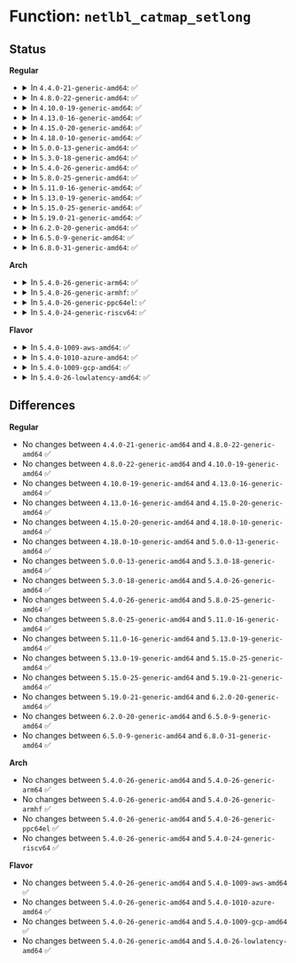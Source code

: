 # Function: <code>netlbl_catmap_setlong</code>

## Status
<b>Regular</b>
<ul>
<li>
<details>
<summary>In <code>4.4.0-21-generic-amd64</code>: ✅</summary>

```c
int netlbl_catmap_setlong(struct netlbl_lsm_catmap * * catmap, u32 offset, long unsigned int bitmap, gfp_t flags)
```

```json
{
  "name": "netlbl_catmap_setlong",
  "collision_type": "Unique Global",
  "inline_type": "No",
  "funcs": [
    {
      "addr": 18446744071587282000,
      "name": "netlbl_catmap_setlong",
      "external": true,
      "loc": "net/netlabel/netlabel_kapi.c:707",
      "file": "net/netlabel/netlabel_kapi.c",
      "inline": "seen, unknown",
      "caller_inline": [],
      "caller_func": [
        "security/selinux/ss/ebitmap.c:ebitmap_netlbl_export",
        "net/netlabel/netlabel_kapi.c:netlbl_catmap_setrng"
      ]
    }
  ],
  "symbols": [
    {
      "addr": 18446744071587282000,
      "name": "netlbl_catmap_setlong",
      "section": ".text",
      "bind": "STB_GLOBAL",
      "size": 75
    }
  ]
}
```
</details>
</li>
<li>
<details>
<summary>In <code>4.8.0-22-generic-amd64</code>: ✅</summary>

```c
int netlbl_catmap_setlong(struct netlbl_lsm_catmap * * catmap, u32 offset, long unsigned int bitmap, gfp_t flags)
```

```json
{
  "name": "netlbl_catmap_setlong",
  "collision_type": "Unique Global",
  "inline_type": "No",
  "funcs": [
    {
      "addr": 18446744071587748576,
      "name": "netlbl_catmap_setlong",
      "external": true,
      "loc": "net/netlabel/netlabel_kapi.c:850",
      "file": "net/netlabel/netlabel_kapi.c",
      "inline": "seen, unknown",
      "caller_inline": [],
      "caller_func": [
        "security/selinux/ss/ebitmap.c:ebitmap_netlbl_export",
        "net/netlabel/netlabel_kapi.c:netlbl_catmap_setrng"
      ]
    }
  ],
  "symbols": [
    {
      "addr": 18446744071587748576,
      "name": "netlbl_catmap_setlong",
      "section": ".text",
      "bind": "STB_GLOBAL",
      "size": 75
    }
  ]
}
```
</details>
</li>
<li>
<details>
<summary>In <code>4.10.0-19-generic-amd64</code>: ✅</summary>

```c
int netlbl_catmap_setlong(struct netlbl_lsm_catmap * * catmap, u32 offset, long unsigned int bitmap, gfp_t flags)
```

```json
{
  "name": "netlbl_catmap_setlong",
  "collision_type": "Unique Global",
  "inline_type": "No",
  "funcs": [
    {
      "addr": 18446744071587963792,
      "name": "netlbl_catmap_setlong",
      "external": true,
      "loc": "net/netlabel/netlabel_kapi.c:850",
      "file": "net/netlabel/netlabel_kapi.c",
      "inline": "seen, unknown",
      "caller_inline": [],
      "caller_func": [
        "security/selinux/ss/ebitmap.c:ebitmap_netlbl_export",
        "net/netlabel/netlabel_kapi.c:netlbl_catmap_setrng"
      ]
    }
  ],
  "symbols": [
    {
      "addr": 18446744071587963792,
      "name": "netlbl_catmap_setlong",
      "section": ".text",
      "bind": "STB_GLOBAL",
      "size": 75
    }
  ]
}
```
</details>
</li>
<li>
<details>
<summary>In <code>4.13.0-16-generic-amd64</code>: ✅</summary>

```c
int netlbl_catmap_setlong(struct netlbl_lsm_catmap * * catmap, u32 offset, long unsigned int bitmap, gfp_t flags)
```

```json
{
  "name": "netlbl_catmap_setlong",
  "collision_type": "Unique Global",
  "inline_type": "No",
  "funcs": [
    {
      "addr": 18446744071588121904,
      "name": "netlbl_catmap_setlong",
      "external": true,
      "loc": "net/netlabel/netlabel_kapi.c:850",
      "file": "net/netlabel/netlabel_kapi.c",
      "inline": "seen, unknown",
      "caller_inline": [],
      "caller_func": [
        "security/selinux/ss/ebitmap.c:ebitmap_netlbl_export",
        "net/netlabel/netlabel_kapi.c:netlbl_catmap_setrng"
      ]
    }
  ],
  "symbols": [
    {
      "addr": 18446744071588121904,
      "name": "netlbl_catmap_setlong",
      "section": ".text",
      "bind": "STB_GLOBAL",
      "size": 75
    }
  ]
}
```
</details>
</li>
<li>
<details>
<summary>In <code>4.15.0-20-generic-amd64</code>: ✅</summary>

```c
int netlbl_catmap_setlong(struct netlbl_lsm_catmap * * catmap, u32 offset, long unsigned int bitmap, gfp_t flags)
```

```json
{
  "name": "netlbl_catmap_setlong",
  "collision_type": "Unique Global",
  "inline_type": "No",
  "funcs": [
    {
      "addr": 18446744071588669728,
      "name": "netlbl_catmap_setlong",
      "external": true,
      "loc": "net/netlabel/netlabel_kapi.c:850",
      "file": "net/netlabel/netlabel_kapi.c",
      "inline": "seen, unknown",
      "caller_inline": [],
      "caller_func": [
        "security/selinux/ss/ebitmap.c:ebitmap_netlbl_export",
        "net/netlabel/netlabel_kapi.c:netlbl_catmap_setrng"
      ]
    }
  ],
  "symbols": [
    {
      "addr": 18446744071588669728,
      "name": "netlbl_catmap_setlong",
      "section": ".text",
      "bind": "STB_GLOBAL",
      "size": 75
    }
  ]
}
```
</details>
</li>
<li>
<details>
<summary>In <code>4.18.0-10-generic-amd64</code>: ✅</summary>

```c
int netlbl_catmap_setlong(struct netlbl_lsm_catmap * * catmap, u32 offset, long unsigned int bitmap, gfp_t flags)
```

```json
{
  "name": "netlbl_catmap_setlong",
  "collision_type": "Unique Global",
  "inline_type": "No",
  "funcs": [
    {
      "addr": 18446744071589036304,
      "name": "netlbl_catmap_setlong",
      "external": true,
      "loc": "net/netlabel/netlabel_kapi.c:850",
      "file": "net/netlabel/netlabel_kapi.c",
      "inline": "seen, unknown",
      "caller_inline": [],
      "caller_func": [
        "security/selinux/ss/ebitmap.c:ebitmap_netlbl_export",
        "net/netlabel/netlabel_kapi.c:netlbl_catmap_setrng"
      ]
    }
  ],
  "symbols": [
    {
      "addr": 18446744071589036304,
      "name": "netlbl_catmap_setlong",
      "section": ".text",
      "bind": "STB_GLOBAL",
      "size": 75
    }
  ]
}
```
</details>
</li>
<li>
<details>
<summary>In <code>5.0.0-13-generic-amd64</code>: ✅</summary>

```c
int netlbl_catmap_setlong(struct netlbl_lsm_catmap * * catmap, u32 offset, long unsigned int bitmap, gfp_t flags)
```

```json
{
  "name": "netlbl_catmap_setlong",
  "collision_type": "Unique Global",
  "inline_type": "No",
  "funcs": [
    {
      "addr": 18446744071589262304,
      "name": "netlbl_catmap_setlong",
      "external": true,
      "loc": "net/netlabel/netlabel_kapi.c:850",
      "file": "net/netlabel/netlabel_kapi.c",
      "inline": "seen, unknown",
      "caller_inline": [],
      "caller_func": [
        "security/selinux/ss/ebitmap.c:ebitmap_netlbl_export",
        "net/netlabel/netlabel_kapi.c:netlbl_catmap_setrng"
      ]
    }
  ],
  "symbols": [
    {
      "addr": 18446744071589262304,
      "name": "netlbl_catmap_setlong",
      "section": ".text",
      "bind": "STB_GLOBAL",
      "size": 75
    }
  ]
}
```
</details>
</li>
<li>
<details>
<summary>In <code>5.3.0-18-generic-amd64</code>: ✅</summary>

```c
int netlbl_catmap_setlong(struct netlbl_lsm_catmap * * catmap, u32 offset, long unsigned int bitmap, gfp_t flags)
```

```json
{
  "name": "netlbl_catmap_setlong",
  "collision_type": "Unique Global",
  "inline_type": "No",
  "funcs": [
    {
      "addr": 18446744071589717536,
      "name": "netlbl_catmap_setlong",
      "external": true,
      "loc": "net/netlabel/netlabel_kapi.c:836",
      "file": "net/netlabel/netlabel_kapi.c",
      "inline": "seen, unknown",
      "caller_inline": [],
      "caller_func": [
        "security/selinux/ss/ebitmap.c:ebitmap_netlbl_export",
        "net/netlabel/netlabel_kapi.c:netlbl_catmap_setrng"
      ]
    }
  ],
  "symbols": [
    {
      "addr": 18446744071589717536,
      "name": "netlbl_catmap_setlong",
      "section": ".text",
      "bind": "STB_GLOBAL",
      "size": 75
    }
  ]
}
```
</details>
</li>
<li>
<details>
<summary>In <code>5.4.0-26-generic-amd64</code>: ✅</summary>

```c
int netlbl_catmap_setlong(struct netlbl_lsm_catmap * * catmap, u32 offset, long unsigned int bitmap, gfp_t flags)
```

```json
{
  "name": "netlbl_catmap_setlong",
  "collision_type": "Unique Global",
  "inline_type": "No",
  "funcs": [
    {
      "addr": 18446744071589941840,
      "name": "netlbl_catmap_setlong",
      "external": true,
      "loc": "net/netlabel/netlabel_kapi.c:836",
      "file": "net/netlabel/netlabel_kapi.c",
      "inline": "seen, unknown",
      "caller_inline": [],
      "caller_func": [
        "security/selinux/ss/ebitmap.c:ebitmap_netlbl_export",
        "net/netlabel/netlabel_kapi.c:netlbl_catmap_setrng"
      ]
    }
  ],
  "symbols": [
    {
      "addr": 18446744071589941840,
      "name": "netlbl_catmap_setlong",
      "section": ".text",
      "bind": "STB_GLOBAL",
      "size": 75
    }
  ]
}
```
</details>
</li>
<li>
<details>
<summary>In <code>5.8.0-25-generic-amd64</code>: ✅</summary>

```c
int netlbl_catmap_setlong(struct netlbl_lsm_catmap * * catmap, u32 offset, long unsigned int bitmap, gfp_t flags)
```

```json
{
  "name": "netlbl_catmap_setlong",
  "collision_type": "Unique Global",
  "inline_type": "No",
  "funcs": [
    {
      "addr": 18446744071590971344,
      "name": "netlbl_catmap_setlong",
      "external": true,
      "loc": "net/netlabel/netlabel_kapi.c:842",
      "file": "net/netlabel/netlabel_kapi.c",
      "inline": "seen, unknown",
      "caller_inline": [],
      "caller_func": [
        "security/selinux/ss/ebitmap.c:ebitmap_netlbl_export",
        "net/netlabel/netlabel_kapi.c:netlbl_catmap_setrng"
      ]
    }
  ],
  "symbols": [
    {
      "addr": 18446744071590971344,
      "name": "netlbl_catmap_setlong",
      "section": ".text",
      "bind": "STB_GLOBAL",
      "size": 75
    }
  ]
}
```
</details>
</li>
<li>
<details>
<summary>In <code>5.11.0-16-generic-amd64</code>: ✅</summary>

```c
int netlbl_catmap_setlong(struct netlbl_lsm_catmap * * catmap, u32 offset, long unsigned int bitmap, gfp_t flags)
```

```json
{
  "name": "netlbl_catmap_setlong",
  "collision_type": "Unique Global",
  "inline_type": "No",
  "funcs": [
    {
      "addr": 18446744071591035920,
      "name": "netlbl_catmap_setlong",
      "external": true,
      "loc": "net/netlabel/netlabel_kapi.c:842",
      "file": "net/netlabel/netlabel_kapi.c",
      "inline": "seen, unknown",
      "caller_inline": [],
      "caller_func": [
        "security/selinux/ss/ebitmap.c:ebitmap_netlbl_export",
        "net/netlabel/netlabel_kapi.c:netlbl_catmap_setrng"
      ]
    }
  ],
  "symbols": [
    {
      "addr": 18446744071591035920,
      "name": "netlbl_catmap_setlong",
      "section": ".text",
      "bind": "STB_GLOBAL",
      "size": 75
    }
  ]
}
```
</details>
</li>
<li>
<details>
<summary>In <code>5.13.0-19-generic-amd64</code>: ✅</summary>

```c
int netlbl_catmap_setlong(struct netlbl_lsm_catmap * * catmap, u32 offset, long unsigned int bitmap, gfp_t flags)
```

```json
{
  "name": "netlbl_catmap_setlong",
  "collision_type": "Unique Global",
  "inline_type": "No",
  "funcs": [
    {
      "addr": 18446744071590966528,
      "name": "netlbl_catmap_setlong",
      "external": true,
      "loc": "net/netlabel/netlabel_kapi.c:842",
      "file": "net/netlabel/netlabel_kapi.c",
      "inline": "seen, unknown",
      "caller_inline": [],
      "caller_func": [
        "security/selinux/ss/ebitmap.c:ebitmap_netlbl_export",
        "net/netlabel/netlabel_kapi.c:netlbl_catmap_setrng"
      ]
    }
  ],
  "symbols": [
    {
      "addr": 18446744071590966528,
      "name": "netlbl_catmap_setlong",
      "section": ".text",
      "bind": "STB_GLOBAL",
      "size": 75
    }
  ]
}
```
</details>
</li>
<li>
<details>
<summary>In <code>5.15.0-25-generic-amd64</code>: ✅</summary>

```c
int netlbl_catmap_setlong(struct netlbl_lsm_catmap * * catmap, u32 offset, long unsigned int bitmap, gfp_t flags)
```

```json
{
  "name": "netlbl_catmap_setlong",
  "collision_type": "Unique Global",
  "inline_type": "No",
  "funcs": [
    {
      "addr": 18446744071591803952,
      "name": "netlbl_catmap_setlong",
      "external": true,
      "loc": "net/netlabel/netlabel_kapi.c:842",
      "file": "net/netlabel/netlabel_kapi.c",
      "inline": "seen, unknown",
      "caller_inline": [],
      "caller_func": [
        "security/selinux/ss/ebitmap.c:ebitmap_netlbl_export",
        "net/netlabel/netlabel_kapi.c:netlbl_catmap_setrng"
      ]
    }
  ],
  "symbols": [
    {
      "addr": 18446744071591803952,
      "name": "netlbl_catmap_setlong",
      "section": ".text",
      "bind": "STB_GLOBAL",
      "size": 126
    }
  ]
}
```
</details>
</li>
<li>
<details>
<summary>In <code>5.19.0-21-generic-amd64</code>: ✅</summary>

```c
int netlbl_catmap_setlong(struct netlbl_lsm_catmap * * catmap, u32 offset, long unsigned int bitmap, gfp_t flags)
```

```json
{
  "name": "netlbl_catmap_setlong",
  "collision_type": "Unique Global",
  "inline_type": "No",
  "funcs": [
    {
      "addr": 18446744071593515280,
      "name": "netlbl_catmap_setlong",
      "external": true,
      "loc": "net/netlabel/netlabel_kapi.c:842",
      "file": "net/netlabel/netlabel_kapi.c",
      "inline": "seen, unknown",
      "caller_inline": [],
      "caller_func": [
        "security/selinux/ss/ebitmap.c:ebitmap_netlbl_export",
        "net/netlabel/netlabel_kapi.c:netlbl_catmap_setrng"
      ]
    }
  ],
  "symbols": [
    {
      "addr": 18446744071593515280,
      "name": "netlbl_catmap_setlong",
      "section": ".text",
      "bind": "STB_GLOBAL",
      "size": 150
    }
  ]
}
```
</details>
</li>
<li>
<details>
<summary>In <code>6.2.0-20-generic-amd64</code>: ✅</summary>

```c
int netlbl_catmap_setlong(struct netlbl_lsm_catmap * * catmap, u32 offset, long unsigned int bitmap, gfp_t flags)
```

```json
{
  "name": "netlbl_catmap_setlong",
  "collision_type": "Unique Global",
  "inline_type": "No",
  "funcs": [
    {
      "addr": 18446744071595435072,
      "name": "netlbl_catmap_setlong",
      "external": true,
      "loc": "net/netlabel/netlabel_kapi.c:842",
      "file": "net/netlabel/netlabel_kapi.c",
      "inline": "seen, unknown",
      "caller_inline": [],
      "caller_func": [
        "security/selinux/ss/ebitmap.c:ebitmap_netlbl_export",
        "net/netlabel/netlabel_kapi.c:netlbl_catmap_setrng"
      ]
    }
  ],
  "symbols": [
    {
      "addr": 18446744071595435072,
      "name": "netlbl_catmap_setlong",
      "section": ".text",
      "bind": "STB_GLOBAL",
      "size": 150
    }
  ]
}
```
</details>
</li>
<li>
<details>
<summary>In <code>6.5.0-9-generic-amd64</code>: ✅</summary>

```c
int netlbl_catmap_setlong(struct netlbl_lsm_catmap * * catmap, u32 offset, long unsigned int bitmap, gfp_t flags)
```

```json
{
  "name": "netlbl_catmap_setlong",
  "collision_type": "Unique Global",
  "inline_type": "No",
  "funcs": [
    {
      "addr": 18446744071595942016,
      "name": "netlbl_catmap_setlong",
      "external": true,
      "loc": "net/netlabel/netlabel_kapi.c:842",
      "file": "net/netlabel/netlabel_kapi.c",
      "inline": "seen, unknown",
      "caller_inline": [],
      "caller_func": [
        "security/selinux/ss/ebitmap.c:ebitmap_netlbl_export",
        "net/netlabel/netlabel_kapi.c:netlbl_catmap_setrng"
      ]
    }
  ],
  "symbols": [
    {
      "addr": 18446744071595942016,
      "name": "netlbl_catmap_setlong",
      "section": ".text",
      "bind": "STB_GLOBAL",
      "size": 136
    }
  ]
}
```
</details>
</li>
<li>
<details>
<summary>In <code>6.8.0-31-generic-amd64</code>: ✅</summary>

```c
int netlbl_catmap_setlong(struct netlbl_lsm_catmap * * catmap, u32 offset, long unsigned int bitmap, gfp_t flags)
```

```json
{
  "name": "netlbl_catmap_setlong",
  "collision_type": "Unique Global",
  "inline_type": "No",
  "funcs": [
    {
      "addr": 18446744071596803840,
      "name": "netlbl_catmap_setlong",
      "external": true,
      "loc": "net/netlabel/netlabel_kapi.c:842",
      "file": "net/netlabel/netlabel_kapi.c",
      "inline": "seen, unknown",
      "caller_inline": [],
      "caller_func": [
        "security/selinux/ss/ebitmap.c:ebitmap_netlbl_export",
        "net/netlabel/netlabel_kapi.c:netlbl_catmap_setrng"
      ]
    }
  ],
  "symbols": [
    {
      "addr": 18446744071596803840,
      "name": "netlbl_catmap_setlong",
      "section": ".text",
      "bind": "STB_GLOBAL",
      "size": 136
    }
  ]
}
```
</details>
</li>
</ul>
<b>Arch</b>
<ul>
<li>
<details>
<summary>In <code>5.4.0-26-generic-arm64</code>: ✅</summary>

```c
int netlbl_catmap_setlong(struct netlbl_lsm_catmap * * catmap, u32 offset, long unsigned int bitmap, gfp_t flags)
```

```json
{
  "name": "netlbl_catmap_setlong",
  "collision_type": "Unique Global",
  "inline_type": "No",
  "funcs": [
    {
      "addr": 18446603336503672168,
      "name": "netlbl_catmap_setlong",
      "external": true,
      "loc": "net/netlabel/netlabel_kapi.c:836",
      "file": "net/netlabel/netlabel_kapi.c",
      "inline": "seen, unknown",
      "caller_inline": [],
      "caller_func": [
        "security/selinux/ss/ebitmap.c:ebitmap_netlbl_export",
        "net/netlabel/netlabel_kapi.c:netlbl_catmap_setrng"
      ]
    }
  ],
  "symbols": [
    {
      "addr": 18446603336503672168,
      "name": "netlbl_catmap_setlong",
      "section": ".text",
      "bind": "STB_GLOBAL",
      "size": 144
    }
  ]
}
```
</details>
</li>
<li>
<details>
<summary>In <code>5.4.0-26-generic-armhf</code>: ✅</summary>

```c
int netlbl_catmap_setlong(struct netlbl_lsm_catmap * * catmap, u32 offset, long unsigned int bitmap, gfp_t flags)
```

```json
{
  "name": "netlbl_catmap_setlong",
  "collision_type": "Unique Global",
  "inline_type": "No",
  "funcs": [
    {
      "addr": 3236309684,
      "name": "netlbl_catmap_setlong",
      "external": true,
      "loc": "net/netlabel/netlabel_kapi.c:836",
      "file": "net/netlabel/netlabel_kapi.c",
      "inline": "seen, unknown",
      "caller_inline": [],
      "caller_func": [
        "security/selinux/ss/ebitmap.c:ebitmap_netlbl_export",
        "net/netlabel/netlabel_kapi.c:netlbl_catmap_setrng"
      ]
    }
  ],
  "symbols": [
    {
      "addr": 3236309684,
      "name": "netlbl_catmap_setlong",
      "section": ".text",
      "bind": "STB_GLOBAL",
      "size": 108
    }
  ]
}
```
</details>
</li>
<li>
<details>
<summary>In <code>5.4.0-26-generic-ppc64el</code>: ✅</summary>

```c
int netlbl_catmap_setlong(struct netlbl_lsm_catmap * * catmap, u32 offset, long unsigned int bitmap, gfp_t flags)
```

```json
{
  "name": "netlbl_catmap_setlong",
  "collision_type": "Unique Global",
  "inline_type": "No",
  "funcs": [
    {
      "addr": 13835058055297496240,
      "name": "netlbl_catmap_setlong",
      "external": true,
      "loc": "net/netlabel/netlabel_kapi.c:836",
      "file": "net/netlabel/netlabel_kapi.c",
      "inline": "seen, unknown",
      "caller_inline": [],
      "caller_func": [
        "security/selinux/ss/ebitmap.c:ebitmap_netlbl_export",
        "net/netlabel/netlabel_kapi.c:netlbl_catmap_setrng"
      ]
    }
  ],
  "symbols": [
    {
      "addr": 13835058055297496240,
      "name": "netlbl_catmap_setlong",
      "section": ".text",
      "bind": "STB_GLOBAL",
      "size": 160
    }
  ]
}
```
</details>
</li>
<li>
<details>
<summary>In <code>5.4.0-24-generic-riscv64</code>: ✅</summary>

```c
int netlbl_catmap_setlong(struct netlbl_lsm_catmap * * catmap, u32 offset, long unsigned int bitmap, gfp_t flags)
```

```json
{
  "name": "netlbl_catmap_setlong",
  "collision_type": "Unique Global",
  "inline_type": "No",
  "funcs": [
    {
      "addr": 18446743936279609064,
      "name": "netlbl_catmap_setlong",
      "external": true,
      "loc": "net/netlabel/netlabel_kapi.c:836",
      "file": "net/netlabel/netlabel_kapi.c",
      "inline": "seen, unknown",
      "caller_inline": [],
      "caller_func": [
        "security/selinux/ss/ebitmap.c:ebitmap_netlbl_export",
        "net/netlabel/netlabel_kapi.c:netlbl_catmap_setrng"
      ]
    }
  ],
  "symbols": [
    {
      "addr": 18446743936279609064,
      "name": "netlbl_catmap_setlong",
      "section": ".text",
      "bind": "STB_GLOBAL",
      "size": 108
    }
  ]
}
```
</details>
</li>
</ul>
<b>Flavor</b>
<ul>
<li>
<details>
<summary>In <code>5.4.0-1009-aws-amd64</code>: ✅</summary>

```c
int netlbl_catmap_setlong(struct netlbl_lsm_catmap * * catmap, u32 offset, long unsigned int bitmap, gfp_t flags)
```

```json
{
  "name": "netlbl_catmap_setlong",
  "collision_type": "Unique Global",
  "inline_type": "No",
  "funcs": [
    {
      "addr": 18446744071589545440,
      "name": "netlbl_catmap_setlong",
      "external": true,
      "loc": "net/netlabel/netlabel_kapi.c:836",
      "file": "net/netlabel/netlabel_kapi.c",
      "inline": "seen, unknown",
      "caller_inline": [],
      "caller_func": [
        "security/selinux/ss/ebitmap.c:ebitmap_netlbl_export",
        "net/netlabel/netlabel_kapi.c:netlbl_catmap_setrng"
      ]
    }
  ],
  "symbols": [
    {
      "addr": 18446744071589545440,
      "name": "netlbl_catmap_setlong",
      "section": ".text",
      "bind": "STB_GLOBAL",
      "size": 75
    }
  ]
}
```
</details>
</li>
<li>
<details>
<summary>In <code>5.4.0-1010-azure-amd64</code>: ✅</summary>

```c
int netlbl_catmap_setlong(struct netlbl_lsm_catmap * * catmap, u32 offset, long unsigned int bitmap, gfp_t flags)
```

```json
{
  "name": "netlbl_catmap_setlong",
  "collision_type": "Unique Global",
  "inline_type": "No",
  "funcs": [
    {
      "addr": 18446744071589270016,
      "name": "netlbl_catmap_setlong",
      "external": true,
      "loc": "net/netlabel/netlabel_kapi.c:836",
      "file": "net/netlabel/netlabel_kapi.c",
      "inline": "seen, unknown",
      "caller_inline": [],
      "caller_func": [
        "security/selinux/ss/ebitmap.c:ebitmap_netlbl_export",
        "net/netlabel/netlabel_kapi.c:netlbl_catmap_setrng"
      ]
    }
  ],
  "symbols": [
    {
      "addr": 18446744071589270016,
      "name": "netlbl_catmap_setlong",
      "section": ".text",
      "bind": "STB_GLOBAL",
      "size": 75
    }
  ]
}
```
</details>
</li>
<li>
<details>
<summary>In <code>5.4.0-1009-gcp-amd64</code>: ✅</summary>

```c
int netlbl_catmap_setlong(struct netlbl_lsm_catmap * * catmap, u32 offset, long unsigned int bitmap, gfp_t flags)
```

```json
{
  "name": "netlbl_catmap_setlong",
  "collision_type": "Unique Global",
  "inline_type": "No",
  "funcs": [
    {
      "addr": 18446744071589987472,
      "name": "netlbl_catmap_setlong",
      "external": true,
      "loc": "net/netlabel/netlabel_kapi.c:836",
      "file": "net/netlabel/netlabel_kapi.c",
      "inline": "seen, unknown",
      "caller_inline": [],
      "caller_func": [
        "security/selinux/ss/ebitmap.c:ebitmap_netlbl_export",
        "net/netlabel/netlabel_kapi.c:netlbl_catmap_setrng"
      ]
    }
  ],
  "symbols": [
    {
      "addr": 18446744071589987472,
      "name": "netlbl_catmap_setlong",
      "section": ".text",
      "bind": "STB_GLOBAL",
      "size": 75
    }
  ]
}
```
</details>
</li>
<li>
<details>
<summary>In <code>5.4.0-26-lowlatency-amd64</code>: ✅</summary>

```c
int netlbl_catmap_setlong(struct netlbl_lsm_catmap * * catmap, u32 offset, long unsigned int bitmap, gfp_t flags)
```

```json
{
  "name": "netlbl_catmap_setlong",
  "collision_type": "Unique Global",
  "inline_type": "No",
  "funcs": [
    {
      "addr": 18446744071590037136,
      "name": "netlbl_catmap_setlong",
      "external": true,
      "loc": "net/netlabel/netlabel_kapi.c:836",
      "file": "net/netlabel/netlabel_kapi.c",
      "inline": "seen, unknown",
      "caller_inline": [],
      "caller_func": [
        "security/selinux/ss/ebitmap.c:ebitmap_netlbl_export",
        "net/netlabel/netlabel_kapi.c:netlbl_catmap_setrng"
      ]
    }
  ],
  "symbols": [
    {
      "addr": 18446744071590037136,
      "name": "netlbl_catmap_setlong",
      "section": ".text",
      "bind": "STB_GLOBAL",
      "size": 75
    }
  ]
}
```
</details>
</li>
</ul>

## Differences
<b>Regular</b>
<ul>
<li>
No changes between <code>4.4.0-21-generic-amd64</code> and <code>4.8.0-22-generic-amd64</code> ✅
</li>
<li>
No changes between <code>4.8.0-22-generic-amd64</code> and <code>4.10.0-19-generic-amd64</code> ✅
</li>
<li>
No changes between <code>4.10.0-19-generic-amd64</code> and <code>4.13.0-16-generic-amd64</code> ✅
</li>
<li>
No changes between <code>4.13.0-16-generic-amd64</code> and <code>4.15.0-20-generic-amd64</code> ✅
</li>
<li>
No changes between <code>4.15.0-20-generic-amd64</code> and <code>4.18.0-10-generic-amd64</code> ✅
</li>
<li>
No changes between <code>4.18.0-10-generic-amd64</code> and <code>5.0.0-13-generic-amd64</code> ✅
</li>
<li>
No changes between <code>5.0.0-13-generic-amd64</code> and <code>5.3.0-18-generic-amd64</code> ✅
</li>
<li>
No changes between <code>5.3.0-18-generic-amd64</code> and <code>5.4.0-26-generic-amd64</code> ✅
</li>
<li>
No changes between <code>5.4.0-26-generic-amd64</code> and <code>5.8.0-25-generic-amd64</code> ✅
</li>
<li>
No changes between <code>5.8.0-25-generic-amd64</code> and <code>5.11.0-16-generic-amd64</code> ✅
</li>
<li>
No changes between <code>5.11.0-16-generic-amd64</code> and <code>5.13.0-19-generic-amd64</code> ✅
</li>
<li>
No changes between <code>5.13.0-19-generic-amd64</code> and <code>5.15.0-25-generic-amd64</code> ✅
</li>
<li>
No changes between <code>5.15.0-25-generic-amd64</code> and <code>5.19.0-21-generic-amd64</code> ✅
</li>
<li>
No changes between <code>5.19.0-21-generic-amd64</code> and <code>6.2.0-20-generic-amd64</code> ✅
</li>
<li>
No changes between <code>6.2.0-20-generic-amd64</code> and <code>6.5.0-9-generic-amd64</code> ✅
</li>
<li>
No changes between <code>6.5.0-9-generic-amd64</code> and <code>6.8.0-31-generic-amd64</code> ✅
</li>
</ul>
<b>Arch</b>
<ul>
<li>
No changes between <code>5.4.0-26-generic-amd64</code> and <code>5.4.0-26-generic-arm64</code> ✅
</li>
<li>
No changes between <code>5.4.0-26-generic-amd64</code> and <code>5.4.0-26-generic-armhf</code> ✅
</li>
<li>
No changes between <code>5.4.0-26-generic-amd64</code> and <code>5.4.0-26-generic-ppc64el</code> ✅
</li>
<li>
No changes between <code>5.4.0-26-generic-amd64</code> and <code>5.4.0-24-generic-riscv64</code> ✅
</li>
</ul>
<b>Flavor</b>
<ul>
<li>
No changes between <code>5.4.0-26-generic-amd64</code> and <code>5.4.0-1009-aws-amd64</code> ✅
</li>
<li>
No changes between <code>5.4.0-26-generic-amd64</code> and <code>5.4.0-1010-azure-amd64</code> ✅
</li>
<li>
No changes between <code>5.4.0-26-generic-amd64</code> and <code>5.4.0-1009-gcp-amd64</code> ✅
</li>
<li>
No changes between <code>5.4.0-26-generic-amd64</code> and <code>5.4.0-26-lowlatency-amd64</code> ✅
</li>
</ul>
